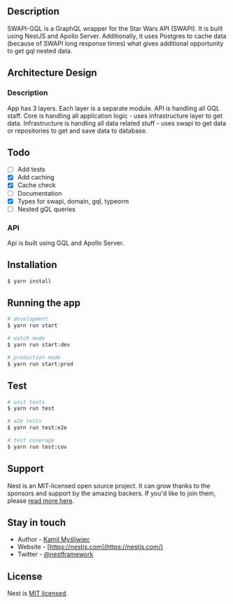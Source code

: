 ## Description

SWAPI-GQL is a GraphQL wrapper for the Star Wars API (SWAPI). It is built using NestJS and Apollo Server.
Additionally, it uses Postgres to cache data (because of SWAPI long response times) what gives additional opportunity to get gql nested data.

## Architecture Design

### Description

App has 3 layers.
Each layer is a separate module.
API is handling all GQL staff.
Core is handling all application logic - uses infrastructure layer to get data.
Infrastructure is handling all data related stuff - uses swapi to get data or repositories to get and save data to database.

## Todo

- [ ] Add tests
- [x] Add caching
- [x] Cache check
- [ ] Documentation
- [x] Types for swapi, domain, gql, typeorm
- [ ] Nested gQL queries

### API

Api is built using GQL and Apollo Server.

## Installation

```bash
$ yarn install
```

## Running the app

```bash
# development
$ yarn run start

# watch mode
$ yarn run start:dev

# production mode
$ yarn run start:prod
```

## Test

```bash
# unit tests
$ yarn run test

# e2e tests
$ yarn run test:e2e

# test coverage
$ yarn run test:cov
```

## Support

Nest is an MIT-licensed open source project. It can grow thanks to the sponsors and support by the amazing backers. If you'd like to join them, please [read more here](https://docs.nestjs.com/support).

## Stay in touch

- Author - [Kamil Myśliwiec](https://kamilmysliwiec.com)
- Website - [https://nestjs.com](https://nestjs.com/)
- Twitter - [@nestframework](https://twitter.com/nestframework)

## License

Nest is [MIT licensed](LICENSE).
